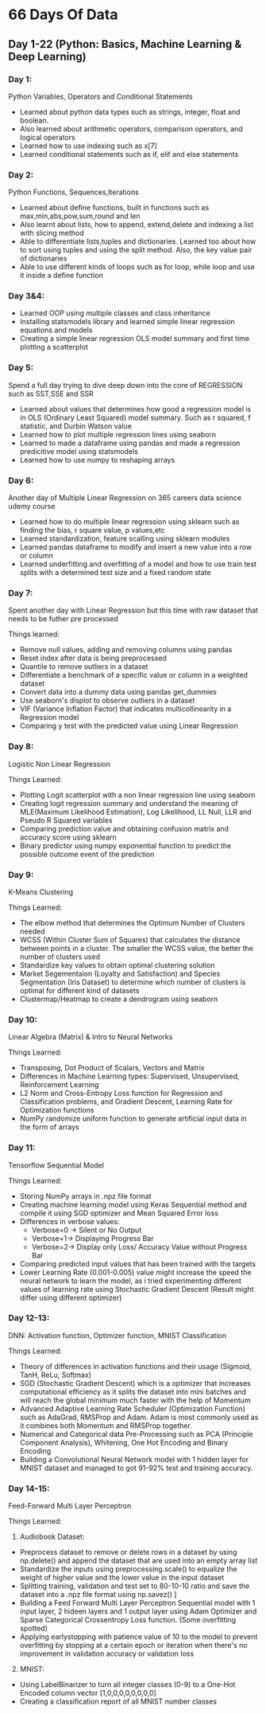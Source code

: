 # 66 Days Of Data 
## Day 1-22 (Python: Basics, Machine Learning & Deep Learning) 

### Day 1:
Python Variables, Operators and Conditional Statements

- Learned about python data types such as strings, integer, float and boolean.
- Also learned about arithmetic operators, comparison operators, and logical operators
- Learned how to use indexing such as x[7]
- Learned conditional statements such as if, elif and else statements

### Day 2:
Python Functions, Sequences,Iterations

- Learned about define functions, built in functions such as max,min,abs,pow,sum,round and len
- Also learnt about lists, how to append, extend,delete and indexing a list with slicing method
- Able to differentiate lists,tuples and dictionaries. Learned too about how to sort using tuples and using the split method. Also, the key value pair of dictionaries
- Able to use different kinds of loops such as for loop, while loop and use it inside a define function

### Day 3&4:

- Learned OOP using multiple classes and class inheritance
- Installing statsmodels library and learned simple linear regression equations and models
- Creating a simple linear regression OLS model summary and first time plotting a scatterplot

### Day 5:
Spend a full day trying to dive deep down into the core of REGRESSION such as SST,SSE and SSR

- Learned about values that determines how good a regression model is in OLS (Ordinary Least Squared) model summary. Such as r squared, f statistic, and Durbin Watson value
- Learned how to plot multiple regression lines using seaborn
- Learned to made a dataframe using pandas and made a regression predicitive model using statsmodels
- Learned how to use numpy to reshaping arrays

### Day 6:
Another day of Multiple Linear Regression on 365 careers data science udemy course

- Learned how to do multiple linear regression using sklearn such as finding the bias, r square value, p values,etc
- Learned standardization, feature scalling using sklearn modules
- Learned pandas dataframe to modify and insert a new value into a row or column
- Learned underfitting and overfitting of a model and how to use train test splits with a determined test size and a fixed random state

### Day 7:
Spent another day with Linear Regression but this time with raw dataset that needs to be futher pre processed

Things learned:
- Remove null values, adding and removing columns using pandas
- Reset index after data is being preprocessed
- Quantile to remove outliers in a dataset
- Differentiate a benchmark of a specific value or column in a weighted dataset
- Convert data into a dummy data using pandas get_dummies
- Use seaborn's displot to observe outliers in a dataset
- VIF (Variance Inflation Factor) that indicates multicollinearity in a Regression model
- Comparing y test with the predicted value using Linear Regression

### Day 8:
Logistic Non Linear Regression

Things Learned:
- Plotting Logit scatterplot with a non linear regression line using seaborn
- Creating logit regression summary and understand the meaning of MLE(Maximum Likelihood Estimation), Log Likelihood, LL Null, LLR and Pseudo R Squared variables
- Comparing prediction value and obtaining confusion matrix and accuracy score using sklearn
- Binary predictor using numpy exponential function to predict the possible outcome event of the prediction

### Day 9: 
K-Means Clustering

Things Learned:
- The elbow method that determines the Optimum Number of Clusters needed
- WCSS (Within Cluster Sum of Squares) that calculates the distance between points in a cluster. The smaller the WCSS value, the better the number of clusters used
- Standardize key values to obtain optimal clustering solution
- Market Segementaion (Loyalty and Satisfaction) and Species Segmentation (Iris Dataset) to determine which number of clusters is optimal for different kind of datasets
- Clustermap/Heatmap to create a dendrogram using seaborn

### Day 10:
Linear Algebra (Matrix) & Intro to Neural Networks

Things Learned:
- Transposing, Dot Product of Scalars, Vectors and Matrix
- Differences in Machine Learning types: Supervised, Unsupervised, Reinforcement Learning 
- L2 Norm and Cross-Entropy Loss function for Regression and Classification problems, and Gradient Descent, Learning Rate for Optimization functions
- NumPy randomize uniform function to generate artificial input data in the form of arrays

### Day 11:
Tensorflow Sequential Model

Things Learned:
- Storing NumPy arrays in .npz file format
- Creating machine learning model using Keras Sequential method and compile it using SGD optimizer and Mean Squared Error loss
- Differences in verbose values:
  * Verbose=0 -> Silent or No Output
  * Verbose=1-> Displaying Progress Bar
  * Verbose=2-> Display only Loss/ Accuracy Value without Progress Bar
- Comparing predicted input values that has been trained with the targets
- Lower Learning Rate (0.001-0.005) value might increase the speed the neural network to learn the model, as i tried experimenting different values of learning rate using Stochastic Gradient Descent (Result might differ using different optimizer)

### Day 12-13:
DNN: Activation function, Optimizer function, MNIST Classification

Things Learned:
- Theory of differences in activation functions and their usage (Sigmoid, TanH, ReLu, Softmax)
- SGD (Stochastic Gradient Descent) which is a optimizer that increases computational efficiency as it splits the dataset into mini batches and will reach the global minimum much faster with the help of Momentum
- Advanced Adaptive Learning Rate Scheduler (Optimization Function) such as AdaGrad, RMSProp and Adam. Adam is most commonly used as it combines both Momentum and RMSProp together.
- Numerical and Categorical data Pre-Processing such as PCA (Principle Component Analysis), Whitening, One Hot Encoding and Binary Encoding
- Building a Convolutional Neural Network model with 1 hidden layer for MNIST dataset and managed to got 91-92% test and training accuracy.

### Day 14-15:
Feed-Forward Multi Layer Perceptron

Things Learned:
1. Audiobook Dataset:
- Preprocess dataset to remove or delete rows in a dataset by using np.delete() and append the dataset that are used into an empty array list
- Standardize the inputs using preprocessing.scale() to equalize the weight of higher value and the lower value in the input dataset
- Splitting training, validation and test set to 80-10-10 ratio and save the dataset into a .npz file format using np.savez() ]
- Building a Feed Forward Multi Layer Perceptron Sequential model with 1 input layer, 2 hideen layers and 1 output layer using Adam Optimizer and Sparse Categorical Crossentropy Loss function. (Some overfitting spotted)
- Applying earlystopping with patience value of 10 to the model to prevent overfitting by stopping at a certain epoch or iteration when there's no improvement in validation accuracy or validation loss

2. MNIST:
- Using LabelBinarizer to turn all integer classes (0-9) to a One-Hot Encoded column vector [1,0,0,0,0,0,0,0,0]
- Creating a classification report of all MNIST number classes
